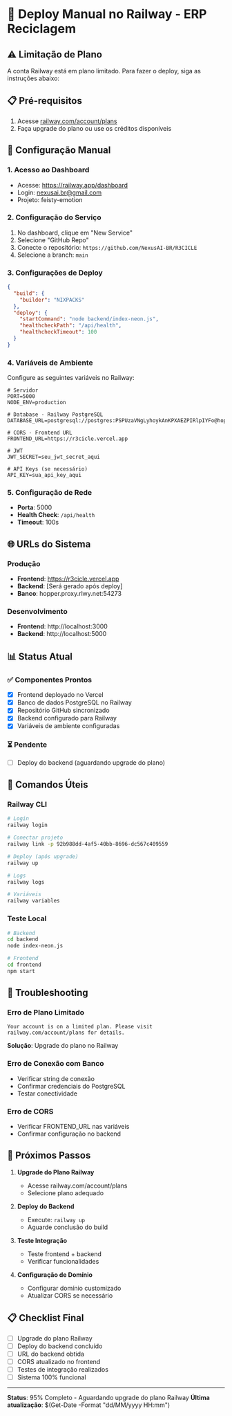 # 🚀 Deploy Manual no Railway - ERP Reciclagem

## ⚠️ Limitação de Plano
A conta Railway está em plano limitado. Para fazer o deploy, siga as instruções abaixo:

## 📋 Pré-requisitos
1. Acesse [railway.com/account/plans](https://railway.com/account/plans)
2. Faça upgrade do plano ou use os créditos disponíveis

## 🔧 Configuração Manual

### 1. Acesso ao Dashboard
- Acesse: https://railway.app/dashboard
- Login: nexusai.br@gmail.com
- Projeto: feisty-emotion

### 2. Configuração do Serviço
1. No dashboard, clique em "New Service"
2. Selecione "GitHub Repo"
3. Conecte o repositório: `https://github.com/NexusAI-BR/R3CICLE`
4. Selecione a branch: `main`

### 3. Configurações de Deploy
```json
{
  "build": {
    "builder": "NIXPACKS"
  },
  "deploy": {
    "startCommand": "node backend/index-neon.js",
    "healthcheckPath": "/api/health",
    "healthcheckTimeout": 100
  }
}
```

### 4. Variáveis de Ambiente
Configure as seguintes variáveis no Railway:

```env
# Servidor
PORT=5000
NODE_ENV=production

# Database - Railway PostgreSQL
DATABASE_URL=postgresql://postgres:PSPUzaVNgLyhoykAnKPXAEZPIRlpIYFo@hopper.proxy.rlwy.net:54273/railway

# CORS - Frontend URL
FRONTEND_URL=https://r3cicle.vercel.app

# JWT
JWT_SECRET=seu_jwt_secret_aqui

# API Keys (se necessário)
API_KEY=sua_api_key_aqui
```

### 5. Configuração de Rede
- **Porta**: 5000
- **Health Check**: `/api/health`
- **Timeout**: 100s

## 🌐 URLs do Sistema

### Produção
- **Frontend**: https://r3cicle.vercel.app
- **Backend**: [Será gerado após deploy]
- **Banco**: hopper.proxy.rlwy.net:54273

### Desenvolvimento
- **Frontend**: http://localhost:3000
- **Backend**: http://localhost:5000

## 📊 Status Atual

### ✅ Componentes Prontos
- [x] Frontend deployado no Vercel
- [x] Banco de dados PostgreSQL no Railway
- [x] Repositório GitHub sincronizado
- [x] Backend configurado para Railway
- [x] Variáveis de ambiente configuradas

### ⏳ Pendente
- [ ] Deploy do backend (aguardando upgrade do plano)

## 🔧 Comandos Úteis

### Railway CLI
```bash
# Login
railway login

# Conectar projeto
railway link -p 92b988dd-4af5-40bb-8696-dc567c409559

# Deploy (após upgrade)
railway up

# Logs
railway logs

# Variáveis
railway variables
```

### Teste Local
```bash
# Backend
cd backend
node index-neon.js

# Frontend
cd frontend
npm start
```

## 🚨 Troubleshooting

### Erro de Plano Limitado
```
Your account is on a limited plan. Please visit railway.com/account/plans for details.
```
**Solução**: Upgrade do plano no Railway

### Erro de Conexão com Banco
- Verificar string de conexão
- Confirmar credenciais do PostgreSQL
- Testar conectividade

### Erro de CORS
- Verificar FRONTEND_URL nas variáveis
- Confirmar configuração no backend

## 📝 Próximos Passos

1. **Upgrade do Plano Railway**
   - Acesse railway.com/account/plans
   - Selecione plano adequado

2. **Deploy do Backend**
   - Execute: `railway up`
   - Aguarde conclusão do build

3. **Teste Integração**
   - Teste frontend + backend
   - Verificar funcionalidades

4. **Configuração de Domínio**
   - Configurar domínio customizado
   - Atualizar CORS se necessário

## 📋 Checklist Final

- [ ] Upgrade do plano Railway
- [ ] Deploy do backend concluído
- [ ] URL do backend obtida
- [ ] CORS atualizado no frontend
- [ ] Testes de integração realizados
- [ ] Sistema 100% funcional

---

**Status**: 95% Completo - Aguardando upgrade do plano Railway
**Última atualização**: $(Get-Date -Format "dd/MM/yyyy HH:mm")